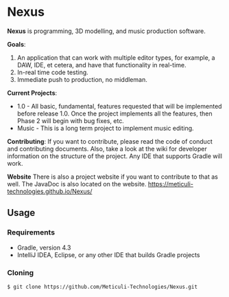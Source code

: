 # Nexus
**Nexus** is programming, 3D modelling, and music production software.

**Goals**: 
1. An application that can work with multiple editor types, for example, a DAW, IDE, et cetera, and have that functionality in real-time.
2. In-real time code testing.
3. Immediate push to production, no middleman.

**Current Projects**:
* 1.0 - All basic, fundamental, features requested that will be implemented before release 1.0. Once the project implements all the features, then Phase 2 will begin with bug fixes, etc. 
* Music - This is a long term project to implement music editing.

**Contributing**:
If you want to contribute, please read the code of conduct and contributing documents. Also, take a look at the wiki for developer information on the structure of the project. Any IDE that supports Gradle will work.

**Website**
There is also a project website if you want to contribute to that as well. 
The JavaDoc is also located on the website.
https://meticuli-technologies.github.io/Nexus/

## Usage
### Requirements
- Gradle, version 4.3
- IntelliJ IDEA, Eclipse, or any other IDE that builds Gradle projects
### Cloning
```
$ git clone https://github.com/Meticuli-Technologies/Nexus.git
```
